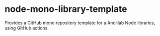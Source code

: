 # node-mono-library-template
Provides a GitHub mono repository template for a Anolilab Node libraries, using GitHub actions.
